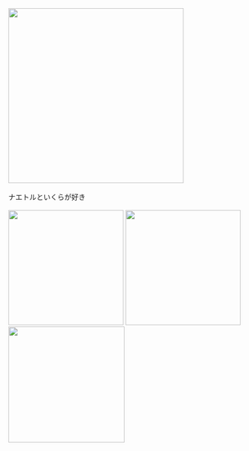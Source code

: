 <img  height="350px" src="https://user-images.githubusercontent.com/48097323/145959841-6cfd058c-b293-477f-a6c4-0f0e4e9bc8ad.jpg">
<br>
<br>
ナエトルといくらが好き
<br> 
<br> 
 <img  height="230px" src="https://user-images.githubusercontent.com/48097323/145960301-c0e25e3d-041b-457a-ac22-a7650892e0be.jpg">
 <img  height="230px" src="https://user-images.githubusercontent.com/48097323/145960183-92b4d816-a13c-4d9b-bf4a-6528bb854563.jpg">
  <img height="232px" src="https://user-images.githubusercontent.com/48097323/145986912-3a8a7905-c585-44ce-8f63-2354fe915486.png">

